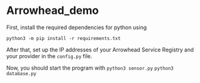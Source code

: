 # Arrowhead_demo

First, install the required dependencies for python using

`python3 -m pip install -r requirements.txt`

After that, set up the IP addresses of your Arrowhead Service Registry and your provider in the `config.py` file.

Now, you should start the program with 
`python3 sensor.py`
`python3 database.py`
